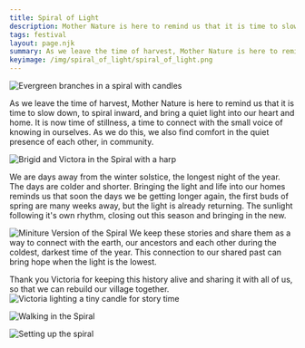 ```yaml
---
title: Spiral of Light
description: Mother Nature is here to remind us that it is time to slow down and to spiral inward.
tags: festival
layout: page.njk
summary: As we leave the time of harvest, Mother Nature is here to remind us that it is time to slow down, to spiral inward, and bring a quiet light into our heart and home. It is now time of stillness, a time to connect with the small voice of knowing in ourselves. As we do this, we also find comfort in the quiet presence of each other, in community.
keyimage: /img/spiral_of_light/spiral_of_light.png
---
```


![Evergreen branches in a spiral with candles](/img/spiral_of_light/IMG_8535.jpeg "Spiral of Light")

As we leave the time of harvest, Mother Nature is here to remind us that it is time to slow down, to spiral inward, and bring a quiet light into our heart and home. It is now time of stillness, a time to connect with the small voice of knowing in ourselves. As we do this, we also find comfort in the quiet presence of each other, in community.

![Brigid and Victora in the Spiral with a harp](/img/spiral_of_light/IMG_8534.jpeg "Brigid & Victoria")

We are days away from the winter solstice, the longest night of the year. The days are colder and shorter. Bringing the light and life into our homes reminds us that soon the days we be getting longer again, the first buds of spring are many weeks away, but the light is already returning. The sunlight following it's own rhythm, closing out this season and bringing in the new.

![Miniture Version of the Spiral](/img/spiral_of_light/IMG_8529.jpeg "Miniture Spiral for Story Time")
We keep these stories and share them as a way to connect with the earth, our ancestors and each other during the coldest, darkest time of the year. This connection to our shared past can bring hope when the light is the lowest. 

Thank you Victoria for keeping this history alive and sharing it with all of us, so that we can rebuild our village together.
![Victoria lighting a tiny candle for story time](/img/spiral_of_light/IMG_8528.jpeg "Victoria's Story time")

![Walking in the Spiral](/img/spiral_of_light/IMG_8531.jpeg "Walking in the Spiral")

![Setting up the spiral](/img/spiral_of_light/IMG_8523.jpeg "Carefully laying out the Spiral")
